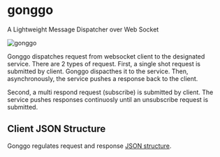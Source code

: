 # gonggo
A Lightweight Message Dispatcher over Web Socket

![gonggo](https://github.com/user-attachments/assets/7f0c4448-fc64-4658-99cd-fc7f8ba5bf1c)

Gonggo dispatches request from websocket client to the designated service. There are 2 types of request. First, a single shot request is submitted by client. Gonggo dispacthes it to the service. Then, asynchronously, the service pushes a response back to the client.

Second, a multi respond request (subscribe) is submitted by client. The service pushes responses continuosly until an unsubscribe request is submitted.

## Client JSON Structure

Gonggo regulates request and response [JSON structure](https://html-preview.github.io/?url=https://github.com/gonggo-org/gonggo/blob/main/asyncapi/gonggospec/index.html).